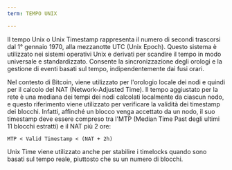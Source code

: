 ```yaml
---
term: TEMPO UNIX

---
```

Il tempo Unix o Unix Timestamp rappresenta il numero di secondi trascorsi dal 1° gennaio 1970, alla mezzanotte UTC (Unix Epoch). Questo sistema è utilizzato nei sistemi operativi Unix e derivati per scandire il tempo in modo universale e standardizzato. Consente la sincronizzazione degli orologi e la gestione di eventi basati sul tempo, indipendentemente dai fusi orari.

Nel contesto di Bitcoin, viene utilizzato per l'orologio locale dei nodi e quindi per il calcolo del NAT (Network-Adjusted Time). Il tempo aggiustato per la rete è una mediana dei tempi dei nodi calcolati localmente da ciascun nodo, e questo riferimento viene utilizzato per verificare la validità dei timestamp dei blocchi. Infatti, affinché un blocco venga accettato da un nodo, il suo timestamp deve essere compreso tra l'MTP (Median Time Past degli ultimi 11 blocchi estratti) e il NAT più 2 ore:

```text
MTP < Valid Timestamp < (NAT + 2h)
```

Unix Time viene utilizzato anche per stabilire i timelocks quando sono basati sul tempo reale, piuttosto che su un numero di blocchi.